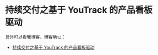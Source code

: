 # 持续交付之基于 YouTrack 的产品看板驱动

具体可以看我博客，博客地址： 
- [持续交付之基于 YouTrack 的产品看板驱动](https://zuozewei.blog.csdn.net/article/details/101362950)
